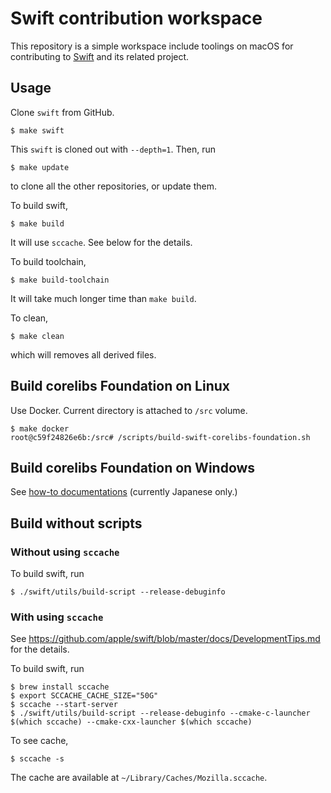 Swift contribution workspace
============================

This repository is a simple workspace include toolings on macOS
for contributing to [Swift](https://github.com/apple/swift) and its related project.

Usage
-----

Clone `swift` from GitHub.

    $ make swift

This `swift` is cloned out with `--depth=1`. Then, run

    $ make update

to clone all the other repositories, or update them.

To build swift,

    $ make build

It will use `sccache`. See below for the details.

To build toolchain,

    $ make build-toolchain

It will take much longer time than `make build`.

To clean,

    $ make clean

which will removes all derived files.

Build corelibs Foundation on Linux
----------------------------------

Use Docker. Current directory is attached to `/src` volume.

    $ make docker
    root@c59f24826e6b:/src# /scripts/build-swift-corelibs-foundation.sh

Build corelibs Foundation on Windows
------------------------------------

See [how-to documentations](docs/swift_corelibs_foundation_windows_build-ja.md) (currently Japanese only.)

Build without scripts
---------------------

### Without using `sccache`

To build swift, run

    $ ./swift/utils/build-script --release-debuginfo

### With using `sccache`

See <https://github.com/apple/swift/blob/master/docs/DevelopmentTips.md> for the details.

To build swift, run

    $ brew install sccache
    $ export SCCACHE_CACHE_SIZE="50G"
    $ sccache --start-server
    $ ./swift/utils/build-script --release-debuginfo --cmake-c-launcher $(which sccache) --cmake-cxx-launcher $(which sccache)

To see cache,

    $ sccache -s

The cache are available at `~/Library/Caches/Mozilla.sccache`.
